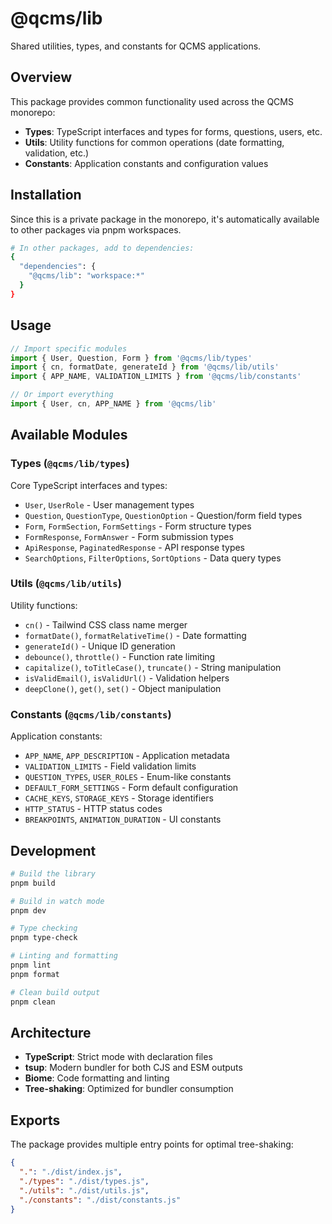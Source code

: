 # @qcms/lib

Shared utilities, types, and constants for QCMS applications.

## Overview

This package provides common functionality used across the QCMS monorepo:

- **Types**: TypeScript interfaces and types for forms, questions, users, etc.
- **Utils**: Utility functions for common operations (date formatting, validation, etc.)
- **Constants**: Application constants and configuration values

## Installation

Since this is a private package in the monorepo, it's automatically available to other packages via pnpm workspaces.

```bash
# In other packages, add to dependencies:
{
  "dependencies": {
    "@qcms/lib": "workspace:*"
  }
}
```

## Usage

```typescript
// Import specific modules
import { User, Question, Form } from '@qcms/lib/types'
import { cn, formatDate, generateId } from '@qcms/lib/utils'
import { APP_NAME, VALIDATION_LIMITS } from '@qcms/lib/constants'

// Or import everything
import { User, cn, APP_NAME } from '@qcms/lib'
```

## Available Modules

### Types (`@qcms/lib/types`)

Core TypeScript interfaces and types:

- `User`, `UserRole` - User management types
- `Question`, `QuestionType`, `QuestionOption` - Question/form field types
- `Form`, `FormSection`, `FormSettings` - Form structure types
- `FormResponse`, `FormAnswer` - Form submission types
- `ApiResponse`, `PaginatedResponse` - API response types
- `SearchOptions`, `FilterOptions`, `SortOptions` - Data query types

### Utils (`@qcms/lib/utils`)

Utility functions:

- `cn()` - Tailwind CSS class name merger
- `formatDate()`, `formatRelativeTime()` - Date formatting
- `generateId()` - Unique ID generation
- `debounce()`, `throttle()` - Function rate limiting
- `capitalize()`, `toTitleCase()`, `truncate()` - String manipulation
- `isValidEmail()`, `isValidUrl()` - Validation helpers
- `deepClone()`, `get()`, `set()` - Object manipulation

### Constants (`@qcms/lib/constants`)

Application constants:

- `APP_NAME`, `APP_DESCRIPTION` - Application metadata
- `VALIDATION_LIMITS` - Field validation limits
- `QUESTION_TYPES`, `USER_ROLES` - Enum-like constants
- `DEFAULT_FORM_SETTINGS` - Form default configuration
- `CACHE_KEYS`, `STORAGE_KEYS` - Storage identifiers
- `HTTP_STATUS` - HTTP status codes
- `BREAKPOINTS`, `ANIMATION_DURATION` - UI constants

## Development

```bash
# Build the library
pnpm build

# Build in watch mode
pnpm dev

# Type checking
pnpm type-check

# Linting and formatting
pnpm lint
pnpm format

# Clean build output
pnpm clean
```

## Architecture

- **TypeScript**: Strict mode with declaration files
- **tsup**: Modern bundler for both CJS and ESM outputs
- **Biome**: Code formatting and linting
- **Tree-shaking**: Optimized for bundler consumption

## Exports

The package provides multiple entry points for optimal tree-shaking:

```json
{
  ".": "./dist/index.js",
  "./types": "./dist/types.js", 
  "./utils": "./dist/utils.js",
  "./constants": "./dist/constants.js"
}
```